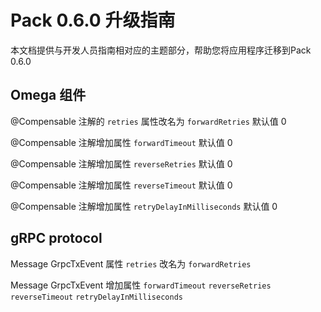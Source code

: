 # Pack 0.6.0 升级指南

本文档提供与开发人员指南相对应的主题部分，帮助您将应用程序迁移到Pack 0.6.0

## Omega 组件

@Compensable 注解的 `retries` 属性改名为 `forwardRetries` 默认值 0

@Compensable 注解增加属性 `forwardTimeout` 默认值 0

@Compensable 注解增加属性 `reverseRetries` 默认值 0

@Compensable 注解增加属性 `reverseTimeout` 默认值 0

@Compensable 注解增加属性 `retryDelayInMilliseconds` 默认值 0


## gRPC protocol

Message GrpcTxEvent 属性 `retries` 改名为 `forwardRetries`

Message GrpcTxEvent 增加属性 `forwardTimeout` `reverseRetries` `reverseTimeout` `retryDelayInMilliseconds`